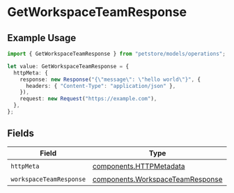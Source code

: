 # GetWorkspaceTeamResponse

## Example Usage

```typescript
import { GetWorkspaceTeamResponse } from "petstore/models/operations";

let value: GetWorkspaceTeamResponse = {
  httpMeta: {
    response: new Response("{\"message\": \"hello world\"}", {
      headers: { "Content-Type": "application/json" },
    }),
    request: new Request("https://example.com"),
  },
};
```

## Fields

| Field                                                                                | Type                                                                                 | Required                                                                             | Description                                                                          |
| ------------------------------------------------------------------------------------ | ------------------------------------------------------------------------------------ | ------------------------------------------------------------------------------------ | ------------------------------------------------------------------------------------ |
| `httpMeta`                                                                           | [components.HTTPMetadata](../../models/components/httpmetadata.md)                   | :heavy_check_mark:                                                                   | N/A                                                                                  |
| `workspaceTeamResponse`                                                              | [components.WorkspaceTeamResponse](../../models/components/workspaceteamresponse.md) | :heavy_minus_sign:                                                                   | OK                                                                                   |